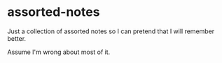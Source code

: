 # assorted-notes

Just a collection of assorted notes so I can pretend that I will remember better.

Assume I'm wrong about most of it.
